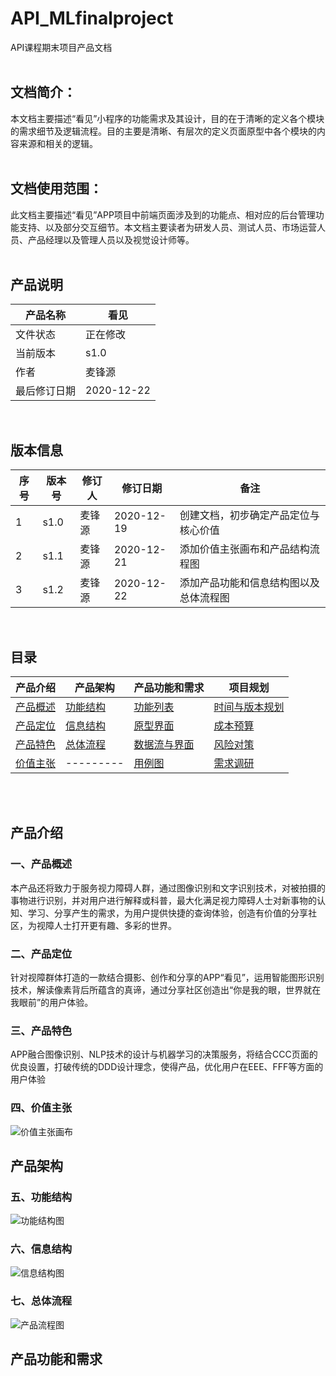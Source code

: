 # API_MLfinalproject
API课程期末项目产品文档
</br>
</br>

## 文档简介：
本文档主要描述“看见”小程序的功能需求及其设计，目的在于清晰的定义各个模块的需求细节及逻辑流程。目的主要是清晰、有层次的定义页面原型中各个模块的内容来源和相关的逻辑。
</br>
</br>

## 文档使用范围：
此文档主要描述“看见”APP项目中前端页面涉及到的功能点、相对应的后台管理功能支持、以及部分交互细节。本文档主要读者为研发人员、测试人员、市场运营人员、产品经理以及管理人员以及视觉设计师等。
</br>
</br>

## 产品说明
|产品名称|看见|
| --- | --- |
|文件状态|正在修改|
|当前版本|s1.0|
|作者|麦锋源|
|最后修订日期|2020-12-22|
</br>

## 版本信息
|序号|版本号|修订人|修订日期|备注|
| --- | --- | --- | --- | --- |
|1|s1.0|麦锋源|2020-12-19|创建文档，初步确定产品定位与核心价值|
|2|s1.1|麦锋源|2020-12-21|添加价值主张画布和产品结构流程图|
|3|s1.2|麦锋源|2020-12-22|添加产品功能和信息结构图以及总体流程图|
</br>

## 目录
|产品介绍|产品架构|产品功能和需求|项目规划|
| --- | --- | --- | --- |
|[产品概述](#chapter1) |[功能结构](#chapter5)|[功能列表](#chapter8)|[时间与版本规划](#chapter12)|
|[产品定位](#chapter2) |[信息结构](#chapter6)|[原型界面](#chapter9)|[成本预算](#chapter13)|
|[产品特色](#chapter3) |[总体流程](#chapter7)|[数据流与界面](#chapter10)|[风险对策](#chapter14)|
|[价值主张](#chapter4) |---------|[用例图](#chapter11)|[需求调研](#chapter15)|
</br>
</br>

## 产品介绍
<h3 id="chapter1">一、产品概述</h3>
本产品还将致力于服务视力障碍人群，通过图像识别和文字识别技术，对被拍摄的事物进行识别，并对用户进行解释或科普，最大化满足视力障碍人士对新事物的认知、学习、分享产生的需求，为用户提供快捷的查询体验，创造有价值的分享社区，为视障人士打开更有趣、多彩的世界。

<h3 id="chapter2">二、产品定位</h3>
针对视障群体打造的一款结合摄影、创作和分享的APP“看见”，运用智能图形识别技术，解读像素背后所蕴含的真谛，通过分享社区创造出“你是我的眼，世界就在我眼前”的用户体验。

<h3 id="chapter3">三、产品特色</h3>
APP融合图像识别、NLP技术的设计与机器学习的决策服务，将结合CCC页面的优良设置，打破传统的DDD设计理念，使得产品，优化用户在EEE、FFF等方面的用户体验

<h3 id="chapter4">四、价值主张</h3>

![价值主张画布](img/Value_canvas.jpg)


## 产品架构
<h3 id="chapter5">五、功能结构</h3>

![功能结构图](img/Functional_structure.jpg)

<h3 id="chapter6">六、信息结构</h3>

![信息结构图](img/Information_structure.jpg)

<h3 id="chapter7">七、总体流程</h3>

![产品流程图](img/Flow_Chart.jpg)

## 产品功能和需求
